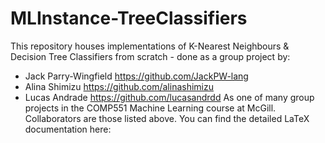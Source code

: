 # MLInstance-TreeClassifiers
This repository houses implementations of K-Nearest Neighbours &amp; Decision Tree Classifiers from scratch - done as a group project by:
- Jack Parry-Wingfield https://github.com/JackPW-lang
- Alina Shimizu https://github.com/alinashimizu
- Lucas Andrade https://github.com/lucasandrdd
As one of many group projects in the COMP551 Machine Learning course at McGill. Collaborators are those listed above. You can find the detailed LaTeX documentation here:

